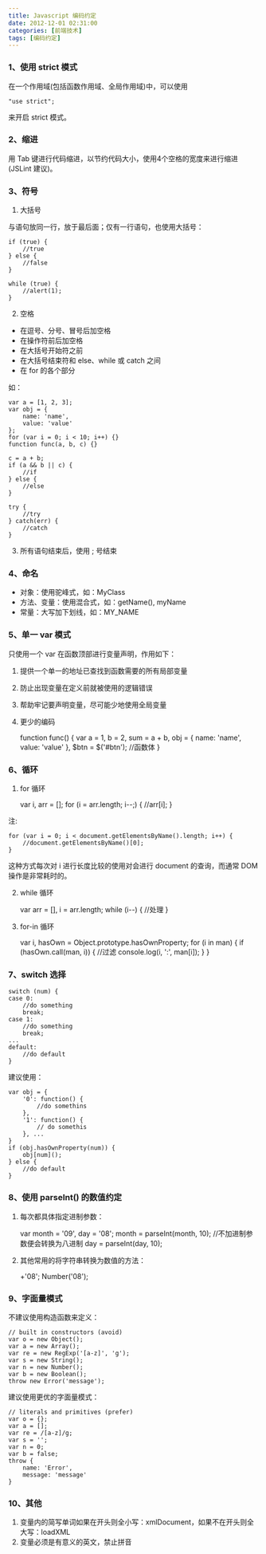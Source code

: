 ```yaml
---
title: Javascript 编码约定
date: 2012-12-01 02:31:00
categories: [前端技术]
tags: [编码约定]
---
```


### 1、使用 strict 模式

在一个作用域(包括函数作用域、全局作用域)中，可以使用

    "use strict";
    
来开启 strict 模式。

### 2、缩进

用 Tab 键进行代码缩进，以节约代码大小，使用4个空格的宽度来进行缩进(JSLint 建议)。

### 3、符号

1) 大括号  

与语句放同一行，放于最后面；仅有一行语句，也使用大括号：

    if (true) {
        //true
    } else {
        //false
    }
    
    while (true) {
        //alert(1);
    }
    
2) 空格  

* 在逗号、分号、冒号后加空格  
* 在操作符前后加空格  
* 在大括号开始符之前  
* 在大括号结束符和 else、while 或 catch 之间  
* 在 for 的各个部分  

如：
    
    var a = [1, 2, 3];
    var obj = {
        name: 'name',
        value: 'value'
    };
    for (var i = 0; i < 10; i++) {}
    function func(a, b, c) {}
    
    c = a + b;
    if (a && b || c) {
        //if
    } else {
        //else
    }
    
    try {
        //try
    } catch(err) {
        //catch
    }

3) 所有语句结束后，使用 ; 号结束

### 4、命名

* 对象：使用驼峰式，如：MyClass
* 方法、变量：使用混合式，如：getName(), myName
* 常量：大写加下划线，如：MY_NAME

### 5、单一 var 模式

只使用一个 var 在函数顶部进行变量声明，作用如下：

1) 提供一个单一的地址已查找到函数需要的所有局部变量  
2) 防止出现变量在定义前就被使用的逻辑错误  
3) 帮助牢记要声明变量，尽可能少地使用全局变量  
4) 更少的编码  

    function func() {
        var a = 1,
            b = 2, 
            sum = a + b,
            obj = {
                name: 'name',
                value: 'value'
            },
        $btn = $('#btn');
        //函数体
    }

### 6、循环

1) for 循环

    var i, arr = [];
    for (i = arr.length; i--;) {
        //arr[i];
    }

注: 

    for (var i = 0; i < document.getElementsByName().length; i++) {
        //document.getElementsByName()[0];
    }

这种方式每次对 i 进行长度比较的使用对会进行 document 的查询，而通常 DOM 操作是非常耗时的。

2) while 循环

    var arr = [], 
        i = arr.length;
    while (i--) {
        //处理
    }

3) for-in 循环

    var i,
        hasOwn = Object.prototype.hasOwnProperty;
    for (i in man) {
        if (hasOwn.call(man, i)) { //过滤
            console.log(i, ':', man[i]);
        }
    }

### 7、switch 选择

    switch (num) {
    case 0:
        //do something
        break;
    case 1:
        //do something
        break;
    ...
    default:
        //do default
    }

建议使用：
    
    var obj = {
        '0': function() {
            //do somethins
        },
        '1': function() {
            // do somethis
        }, ...
    }
    if (obj.hasOwnProperty(num)) {
        obj[num]();
    } else {
        //do default
    }


### 8、使用 parseInt() 的数值约定

1) 每次都具体指定进制参数：
    
    var month = '09', day = '08';
    month = parseInt(month, 10); //不加进制参数便会转换为八进制
    day = parseInt(day, 10);
    
2) 其他常用的将字符串转换为数值的方法：

    +'08';
    Number('08');
    
### 9、字面量模式

不建议使用构造函数来定义：

    // built in constructors (avoid)
    var o = new Object();
    var a = new Array();
    var re = new RegExp('[a-z]', 'g');
    var s = new String();
    var n = new Number();
    var b = new Boolean();
    throw new Error('message');
    
建议使用更优的字面量模式：
    
    // literals and primitives (prefer)
    var o = {};
    var a = [];
    var re = /[a-z]/g;
    var s = '';
    var n = 0;
    var b = false;
    throw {
        name: 'Error',
        message: 'message'
    }

### 10、其他

1) 变量内的简写单词如果在开头则全小写：xmlDocument，如果不在开头则全大写：loadXML  
2) 变量必须是有意义的英文，禁止拼音  